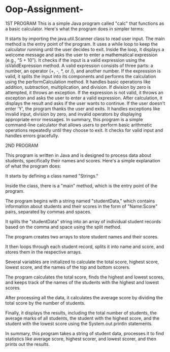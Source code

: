# Oop-Assignment-

1ST PROGRAM
This is a simple Java program called "calc" that functions as a basic calculator. Here's what the program does in simpler terms:

It starts by importing the java.util.Scanner class to read user input.
The main method is the entry point of the program.
It uses a while loop to keep the calculator running until the user decides to exit.
Inside the loop, it displays a welcome message and asks the user to enter a mathematical expression (e.g., "5 + 10").
It checks if the input is a valid expression using the isValidExpression method. A valid expression consists of three parts: a number, an operator (+, -, *, or /), and another number.
If the expression is valid, it splits the input into its components and performs the calculation using the performCalculation method. It handles basic operations like addition, subtraction, multiplication, and division. If division by zero is attempted, it throws an exception.
If the expression is not valid, it throws an exception and asks the user to enter a valid expression.
After calculation, it displays the result and asks if the user wants to continue. If the user doesn't enter 'Y', the program thanks the user and exits.
It handles exceptions like invalid input, division by zero, and invalid operators by displaying appropriate error messages.
In summary, this program is a simple command-line calculator that allows users to perform basic arithmetic operations repeatedly until they choose to exit. It checks for valid input and handles errors gracefully.




2ND PROGRAM

This program is written in Java and is designed to process data about students, specifically their names and scores. Here's a simple explanation of what the program does:

It starts by defining a class named "Strings."

Inside the class, there is a "main" method, which is the entry point of the program.

The program begins with a string named "studentData," which contains information about students and their scores in the form of "Name:Score" pairs, separated by commas and spaces.

It splits the "studentData" string into an array of individual student records based on the comma and space using the split method.

The program creates two arrays to store student names and their scores.

It then loops through each student record, splits it into name and score, and stores them in the respective arrays.

Several variables are initialized to calculate the total score, highest score, lowest score, and the names of the top and bottom scorers.

The program calculates the total score, finds the highest and lowest scores, and keeps track of the names of the students with the highest and lowest scores.

After processing all the data, it calculates the average score by dividing the total score by the number of students.

Finally, it displays the results, including the total number of students, the average marks of all students, the student with the highest score, and the student with the lowest score using the System.out.println statements.

In summary, this program takes a string of student data, processes it to find statistics like average score, highest scorer, and lowest scorer, and then prints out the results.


